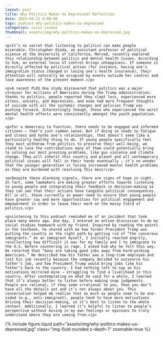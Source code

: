 ```yaml
---
layout: post
title: Why Politics Makes Us Depressed? Reflection
date: 2023-04-21 0:00:00
tags: podcast why-politics-makes-us-depressed
categories: civic-issues
thumbnail: assets/img/why-politics-makes-us-depressed.jpg
---
```


<div>

    <p>It’s no secret that listening to politics can make people miserable. Christopher Ojeda, an assistant professor of political science at the University of California, Merced, recently explored this relationship between politics and mental health issues. According to him, an external locus of control brings unhappiness. If someone is directly affected by political action (for instance, having one’s immigration status changed or losing one’s health insurance), their attention will naturally be occupied by events outside her control and lose awareness of the present moment.</p>

    <p>A recent PLOS One study discovered that politics was a major stressor for millions of Americans during the Trump administration: thanks to politics, people reported they slept less, experienced more stress, anxiety, and depression, and even had more frequent thoughts of suicide with all the systemic changes and policies Trump was pushing forward. Interestingly though, those who experienced the worst mental health effects were consistently amongst the youth population.</p>

    <p>For a democracy to function, there needs to be engaged and informed citizens — that’s just common sense. But if doing so leads to fatigue and stress and harms one’s relationships, that doesn’t seem like a particularly healthy thing to do. If young people specifically feel they must withdraw from politics to preserve their well-being, we stand to lose the contributions many of them could potentially bring to solving our most pressing problems, like gun violence and climate change. They will inherit this country and planet and all contemporary political issues will fall in their hands eventually — it’s no wonder that the younger generation is facing increased mental health problems as they are burdened with resolving this mess!</p>

    <p>Despite these alarming signals, there are signs of hope in sight. In fact, some lawmakers are making greater efforts towards listening to young people and integrating their feedback in decision-making so they can see that their actions have tangible political consequences. All in all, those currently in power need to ensure that young people have greater say and more opportunities for political engagement and empowerment in order to leave their mark on the messy field of politics.</p>

    <p>Listening to this podcast reminded me of an incident that took place many moons ago. One day, I entered an online discussion to do my social studies homework with my friend. Inspired by reading the points in the textbook, he shared with me how former President Trump was putting the country on the right path by getting rid of “the cancerous immigrants.” As an immigrant myself, I initially reacted angrily, recollecting how difficult it was for my family and I to immigrate to the U.S. Before countering in rage, I asked him why he felt this way. He retorted that “many are taking good jobs away from hard-working Americans.” He described how his father was a long-time employee and lost his job recently because the company decided to outsource his father’s job, and how President Trump would bring jobs like his father’s back to the country. I had nothing left to say as his motivations mirrored mine — struggling to find a livelihood in this country. After contemplating on what he said for a while, I learned that it’s always better to listen before making snap judgements. People are rational; if they seem irrational to you, then you don’t have all the details yet and it’s not always about you. This conversation helped me realize that as much as people seem to be one-sided (e.g., anti-immigrant), people tend to have more motivations driving their decision-making, so it’s best to listen to the whole context. Additionally, I learned it’s helpful to listen to people’s perspective without mixing in my own feelings or opinions to truly understand where they are coming from.</p>

</div>

<div class="row mt-3">
    <div class="col-sm mt-3 mt-md-0">
        {% include figure.liquid path="assets/img/why-politics-makes-us-depressed.jpg" class="img-fluid rounded z-depth-1" zoomable=true %}
    </div>
</div>
